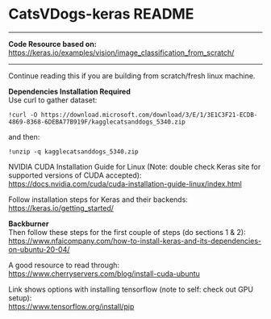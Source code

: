 # CatsVDogs-keras README

-------------------------------------------------

**Code Resource based on:**<br>
https://keras.io/examples/vision/image_classification_from_scratch/

-------------------------------------------------

Continue reading this if you are building from scratch/fresh linux machine.

**Dependencies Installation Required**<br>
Use curl to gather dataset:

`!curl -O https://download.microsoft.com/download/3/E/1/3E1C3F21-ECDB-4869-8368-6DEBA77B919F/kagglecatsanddogs_5340.zip`

and then:

`!unzip -q kagglecatsanddogs_5340.zip`

NVIDIA CUDA Installation Guide for Linux (Note: double check Keras site for supported versions of CUDA accepted):<br>
https://docs.nvidia.com/cuda/cuda-installation-guide-linux/index.html

Follow installation steps for Keras and their backends:<br>
https://keras.io/getting_started/


**Backburner**<br>
Then follow these steps for the first couple of steps (do sections 1 & 2):<br>
https://www.nfaicompany.com/how-to-install-keras-and-its-dependencies-on-ubuntu-20-04/

A good resource to read through:<br>
https://www.cherryservers.com/blog/install-cuda-ubuntu

Link shows options with installing tensorflow (note to self: check out GPU setup):<br>
https://www.tensorflow.org/install/pip








